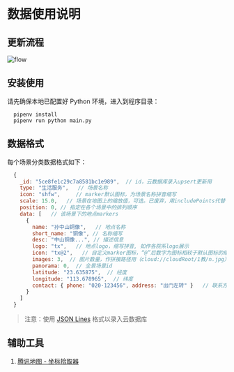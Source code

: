 # 数据使用说明

## 更新流程

![flow](https://656e-enanyuan-6db383-1257936504.tcb.qcloud.la/showcase/flow.svg?sign=abe8b922388e9920ea89b81f64efc20c&t=1566635619)

## 安装使用

请先确保本地已配置好 Python 环境，进入到程序目录：

```
  pipenv install
  pipenv run python main.py
```

## 数据格式

每个场景分类数据格式如下：

```javascript
  {
    _id: "5ce8fe1c29c7a8581bc1e989",  // id，云数据库录入upsert更新用
    type: "生活服务",   // 场景名称
    icon: "shfw",     // marker默认图标，为场景名称拼音缩写
    scale: 15.0,   // 场景在地图上的缩放值，可选。已废弃，用includePoints代替
    position: 0, // 指定在各个场景中的排列顺序
    data: [   // 该场景下的地点markers
      {
        name: "孙中山铜像",   // 地点名称
        short_name: "铜像", // 名称缩写
        desc: "中山铜像...", // 描述信息
        logo: "tx",   // 地点logo，缩写拼音, 如作各院系logo展示
        icon: "tx@2",   // 自定义marker图标，“@”后数字为图标相较于默认图标的缩放值
        images: 3,  // 图片数量，作拼接路径用（cloud://cloudRoot/1教/n.jpg）
        panorama: 0,  // 全景场景id
        latitude: "23.635875",  // 经度
        longitude: "113.678965",  // 纬度
        contact: { phone: "020-123456", address: "出门左转" }   // 联系方式
      }
    ]
  }
```

> 注意：使用 [JSON Lines](https://developers.weixin.qq.com/miniprogram/dev/wxcloud/guide/database/import.html?search-key=JSON%20lines) 格式以录入云数据库

## 辅助工具

1. [腾讯地图 - 坐标拾取器](https://lbs.qq.com/tool/getpoint/index.html)
